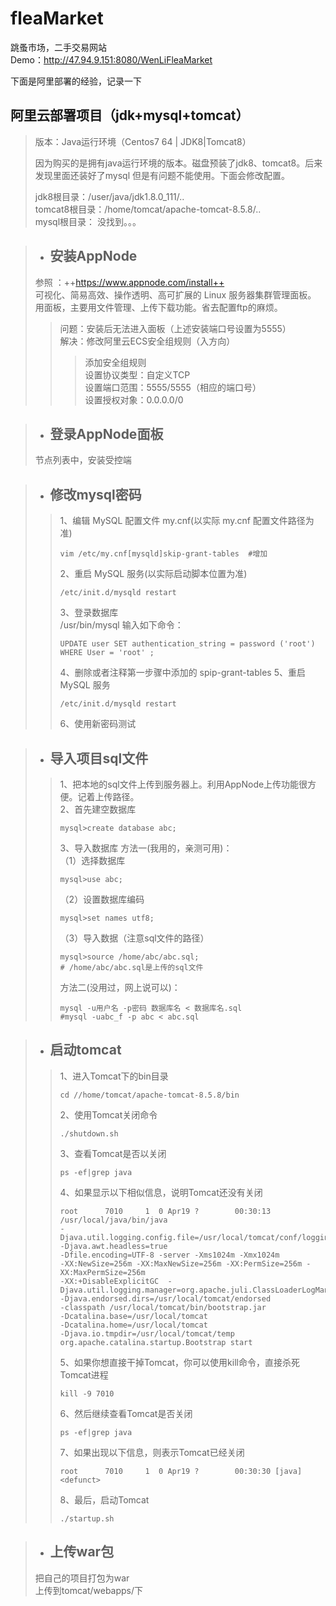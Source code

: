 # fleaMarket
跳蚤市场，二手交易网站  
Demo：http://47.94.9.151:8080/WenLiFleaMarket 

下面是阿里部署的经验，记录一下
## 阿里云部署项目（jdk+mysql+tomcat）
> 

>版本：Java运行环境（Centos7 64 | JDK8|Tomcat8）
>
>因为购买的是拥有java运行环境的版本。磁盘预装了jdk8、tomcat8。后来发现里面还装好了mysql 但是有问题不能使用。下面会修改配置。 
>
> jdk8根目录：/user/java/jdk1.8.0_111/..  
>tomcat8根目录：/home/tomcat/apache-tomcat-8.5.8/..  
>mysql根目录： 没找到。。。

>- ## 安装AppNode
> 参照 ：++https://www.appnode.com/install++  
>可视化、简易高效、操作透明、高可扩展的 Linux 服务器集群管理面板。  
>用面板，主要用文件管理、上传下载功能。省去配置ftp的麻烦。
>> 问题：安装后无法进入面板（上述安装端口号设置为5555）  
>>解决：修改阿里云ECS安全组规则（入方向）  
>>>添加安全组规则  
>>>设置协议类型：自定义TCP  
>>>设置端口范围：5555/5555（相应的端口号）    
>>>设置授权对象：0.0.0.0/0

>- ## 登录AppNode面板
>节点列表中，安装受控端

>- ## 修改mysql密码
>>1、编辑 MySQL 配置文件 my.cnf(以实际 my.cnf 配置文件路径为准)
>>```
>>vim /etc/my.cnf[mysqld]skip-grant-tables  #增加
>>```
>>2、重启 MySQL 服务(以实际启动脚本位置为准)
>>```
>>/etc/init.d/mysqld restart
>>```
>>3、登录数据库  
>>/usr/bin/mysql 输入如下命令：
>>```
>>UPDATE user SET authentication_string = password ('root') WHERE User = 'root' ;
>>```
>>4、删除或者注释第一步骤中添加的 spip-grant-tables
>>5、重启 MySQL 服务
>>```
>>/etc/init.d/mysqld restart
>>```
>>6、使用新密码测试

>- ## 导入项目sql文件
>> 1、把本地的sql文件上传到服务器上。利用AppNode上传功能很方便。记着上传路径。  
>> 2、首先建空数据库
>> ```
>>mysql>create database abc;
>>```
>>3、导入数据库
>>方法一(我用的，亲测可用)：  
>>（1）选择数据库  
>> ```
>>mysql>use abc;  
>> ```
>>（2）设置数据库编码 
>> ```
>>mysql>set names utf8;  
>> ```
>>（3）导入数据（注意sql文件的路径）
>> ```
>>mysql>source /home/abc/abc.sql; 
>># /home/abc/abc.sql是上传的sql文件
>> ```
>>方法二(没用过，网上说可以)：
>>```
>>mysql -u用户名 -p密码 数据库名 < 数据库名.sql
>>#mysql -uabc_f -p abc < abc.sql
>>```

>- ## 启动tomcat
>>1、进入Tomcat下的bin目录
>>```
>>cd //home/tomcat/apache-tomcat-8.5.8/bin
>>```
>>2、使用Tomcat关闭命令
>>```
>>./shutdown.sh
>>```
>>3、查看Tomcat是否以关闭
>>```
>>ps -ef|grep java
>>```
>>4、如果显示以下相似信息，说明Tomcat还没有关闭
>>
>>```
>>root      7010     1  0 Apr19 ?        00:30:13 /usr/local/java/bin/java 
>>-Djava.util.logging.config.file=/usr/local/tomcat/conf/logging.properties 
>>-Djava.awt.headless=true 
>>-Dfile.encoding=UTF-8 -server -Xms1024m -Xmx1024m 
>>-XX:NewSize=256m -XX:MaxNewSize=256m -XX:PermSize=256m -XX:MaxPermSize=256m 
>>-XX:+DisableExplicitGC  -Djava.util.logging.manager=org.apache.juli.ClassLoaderLogManager 
>>-Djava.endorsed.dirs=/usr/local/tomcat/endorsed 
>>-classpath /usr/local/tomcat/bin/bootstrap.jar 
>>-Dcatalina.base=/usr/local/tomcat 
>>-Dcatalina.home=/usr/local/tomcat 
>>-Djava.io.tmpdir=/usr/local/tomcat/temp org.apache.catalina.startup.Bootstrap start
>>```
>>5、如果你想直接干掉Tomcat，你可以使用kill命令，直接杀死Tomcat进程
>>```
>> kill -9 7010
>>```
>>6、然后继续查看Tomcat是否关闭
>>```
>> ps -ef|grep java
>>```
>>7、如果出现以下信息，则表示Tomcat已经关闭
>>```
>>root      7010     1  0 Apr19 ?        00:30:30 [java] <defunct>
>>```
>>8、最后，启动Tomcat
>>```
>>./startup.sh 
>>```

>- ## 上传war包
>把自己的项目打包为war  
>上传到tomcat/webapps/下
